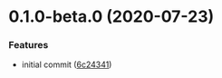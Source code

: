 # 0.1.0-beta.0 (2020-07-23)


### Features

* initial commit ([6c24341](https://github.com/mark-tate/use-date-input/commit/6c24341efc30d33d6248367ee6578831c7a975ad))



